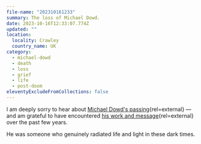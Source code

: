 ```yaml
---
file-name: "202310161233"
summary: The loss of Michael Dowd.
date: 2023-10-16T12:33:07.774Z
updated: ""
location:
  locality: Crawley
  country_name: UK
category:
  - michael-dowd
  - death
  - loss
  - grief
  - life
  - post-doom
eleventyExcludeFromCollections: false
---
```


I am deeply sorry to hear about [Michael Dowd's passing](https://jordanperry.substack.com/p/michael-dowd){rel=external} &mdash; and am grateful to have encountered [his work and message](https://postdoom.com/){rel=external} over the past few years.

He was someone who genuinely radiated life and light in these dark times.
